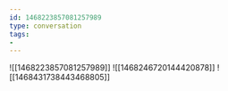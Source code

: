 ```yaml
---
id: 1468223857081257989
type: conversation
tags:
- 
---
```

![[1468223857081257989]]
![[1468246720144420878]]
![[1468431738443468805]]

